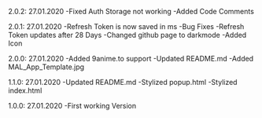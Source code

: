 2.0.2: 27.01.2020
    -Fixed Auth Storage not working
    -Added Code Comments

2.0.1: 27.01.2020
    -Refresh Token is now saved in ms
    -Bug Fixes
    -Refresh Token updates after 28 Days
    -Changed github page to darkmode
    -Added Icon

2.0.0: 27.01.2020
    -Added 9anime.to support
    -Updated README.md
    -Added MAL_App_Template.jpg

1.1.0: 27.01.2020
    -Updated README.md
    -Stylized popup.html
    -Stylized index.html

1.0.0: 27.01.2020
    -First working Version